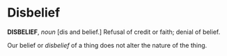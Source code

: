 # Disbelief

**DISBELIEF**, _noun_ \[dis and belief.\] Refusal of credit or faith; denial of belief.

Our belief or _disbelief_ of a thing does not alter the nature of the thing.